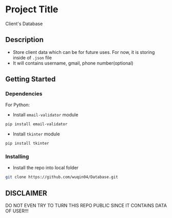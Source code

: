 # Project Title

Client's Database

## Description

- Store client data which can be for future uses. For now, it is storing inside of `.json` file
- It will contains username, gmail, phone number(optional)

## Getting Started

### Dependencies

For Python:
* Install `email-validator` module 
```sh
pip install email-validator
```
* Install `tkinter` module
```sh
pip install tkinter
```

### Installing 

* Install the repo into local folder
```sh
git clone https://github.com/wuqin04/Database.git
```

## DISCLAIMER

DO NOT EVEN TRY TO TURN THIS REPO PUBLIC SINCE IT CONTAINS DATA OF USER!!!
